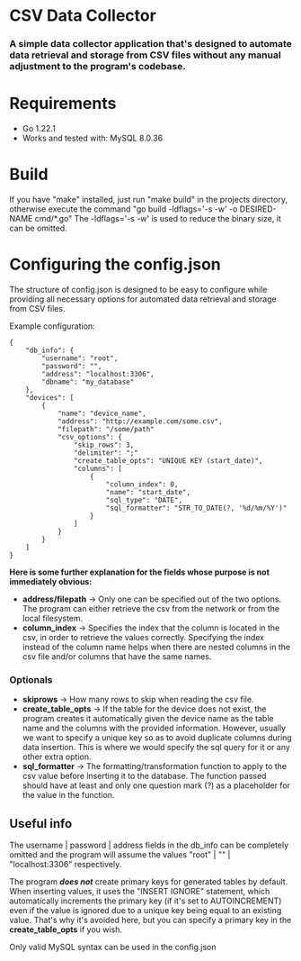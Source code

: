 # CSV Data Collector

### A simple data collector application that's designed to automate data retrieval and storage from CSV files without any manual adjustment to the program's codebase. 

# Requirements
- Go 1.22.1
- Works and tested with: MySQL 8.0.36

# Build
If you have "make" installed, just run "make build" in the projects directory, otherwise execute the command "go build -ldflags='-s -w' -o DESIRED-NAME cmd/*.go" 
The -ldflags='-s -w' is used to reduce the binary size, it can be omitted.

# Configuring the config.json
The structure of config.json is designed to be easy to configure while providing all necessary options for automated data retrieval and storage from CSV files.

Example configuration:

    {
        "db_info": {
            "username": "root",
            "password": "",
            "address": "localhost:3306",
            "dbname": "my_database"  
        },
        "devices": [
            {
                "name": "device_name",
                "address": "http://example.com/some.csv",
                "filepath": "/some/path"
                "csv_options": {
                    "skip_rows": 3,
                    "delimiter": ";"
                    "create_table_opts": "UNIQUE KEY (start_date)",
                    "columns": [
                        {
                            "column_index": 0,
                            "name": "start_date",
                            "sql_type": "DATE",
                            "sql_formatter": "STR_TO_DATE(?, '%d/%m/%Y')"
                        }  
                    ]
                }
            }
        ]
    }

**Here is some further explanation for the fields whose purpose is not immediately obvious:**

- **address/filepath** -> Only one can be specified out of the two options. The program can either retrieve the csv from the network or from the local filesystem.
- **column_index** -> Specifies the index that the column is located in the csv, in order to retrieve the values correctly. Specifying the index instead of the column name helps when there are nested columns in the csv file and/or columns that have the same names.

### Optionals
- **skiprows** -> How many rows to skip when reading the csv file.
- **create_table_opts** -> If the table for the device does not exist, the program creates it automatically given the device name as the table name and the columns with the provided information. However, usually we want to specify a unique key so as to avoid duplicate columns during data insertion. This is where we would specify the sql query for it or any other extra option.
- **sql_formatter** -> The formatting/transformation function to apply to the csv value before inserting it to the database. The function passed should have at least and only one question mark (?) as a placeholder for the value in the function.

## Useful info
The username | password | address fields in the db_info can be completely omitted and the program will assume the values "root" | "" | "localhost:3306" respectively.

The program ***does not*** create primary keys for generated tables by default. When inserting values, it uses the "INSERT IGNORE" statement, which automatically increments the primary key (if it's set to AUTOINCREMENT) even if the value is ignored due to a unique key being equal to an existing value. That's why it's avoided here, but you can specify a primary key in the **create_table_opts** if you wish.

Only valid MySQL syntax can be used in the config.json
